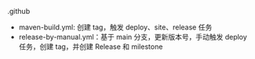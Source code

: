 .github


- maven-build.yml: 创建 tag，触发 deploy、site、release 任务
- release-by-manual.yml：基于 main 分支，更新版本号，手动触发 deploy 任务，创建 tag，并创建 Release 和 milestone